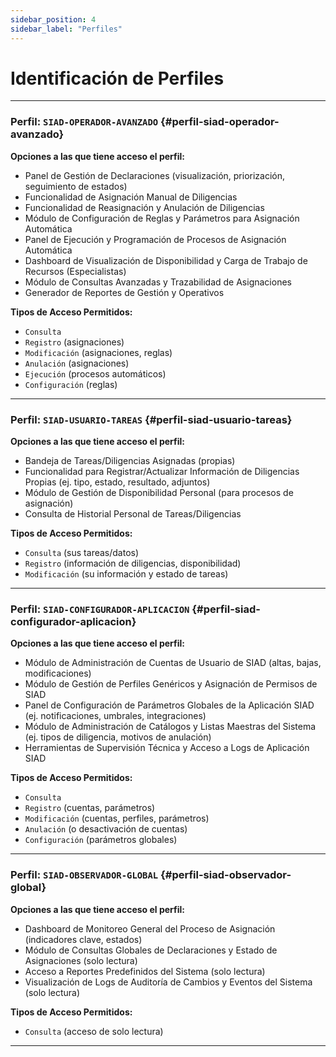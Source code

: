 ```yaml
---
sidebar_position: 4
sidebar_label: "Perfiles"
---
```


# Identificación de Perfiles

---
### Perfil: `SIAD-OPERADOR-AVANZADO` {#perfil-siad-operador-avanzado}

**Opciones a las que tiene acceso el perfil:**
* Panel de Gestión de Declaraciones (visualización, priorización, seguimiento de estados)
* Funcionalidad de Asignación Manual de Diligencias
* Funcionalidad de Reasignación y Anulación de Diligencias
* Módulo de Configuración de Reglas y Parámetros para Asignación Automática
* Panel de Ejecución y Programación de Procesos de Asignación Automática
* Dashboard de Visualización de Disponibilidad y Carga de Trabajo de Recursos (Especialistas)
* Módulo de Consultas Avanzadas y Trazabilidad de Asignaciones
* Generador de Reportes de Gestión y Operativos

**Tipos de Acceso Permitidos:**
* `Consulta`
* `Registro` (asignaciones)
* `Modificación` (asignaciones, reglas)
* `Anulación` (asignaciones)
* `Ejecución` (procesos automáticos)
* `Configuración` (reglas)

---

### Perfil: `SIAD-USUARIO-TAREAS` {#perfil-siad-usuario-tareas}

**Opciones a las que tiene acceso el perfil:**
* Bandeja de Tareas/Diligencias Asignadas (propias)
* Funcionalidad para Registrar/Actualizar Información de Diligencias Propias (ej. tipo, estado, resultado, adjuntos)
* Módulo de Gestión de Disponibilidad Personal (para procesos de asignación)
* Consulta de Historial Personal de Tareas/Diligencias

**Tipos de Acceso Permitidos:**
* `Consulta` (sus tareas/datos)
* `Registro` (información de diligencias, disponibilidad)
* `Modificación` (su información y estado de tareas)

---

### Perfil: `SIAD-CONFIGURADOR-APLICACION` {#perfil-siad-configurador-aplicacion}

**Opciones a las que tiene acceso el perfil:**
* Módulo de Administración de Cuentas de Usuario de SIAD (altas, bajas, modificaciones)
* Módulo de Gestión de Perfiles Genéricos y Asignación de Permisos de SIAD
* Panel de Configuración de Parámetros Globales de la Aplicación SIAD (ej. notificaciones, umbrales, integraciones)
* Módulo de Administración de Catálogos y Listas Maestras del Sistema (ej. tipos de diligencia, motivos de anulación)
* Herramientas de Supervisión Técnica y Acceso a Logs de Aplicación SIAD

**Tipos de Acceso Permitidos:**
* `Consulta`
* `Registro` (cuentas, parámetros)
* `Modificación` (cuentas, perfiles, parámetros)
* `Anulación` (o desactivación de cuentas)
* `Configuración` (parámetros globales)

---

### Perfil: `SIAD-OBSERVADOR-GLOBAL` {#perfil-siad-observador-global}

**Opciones a las que tiene acceso el perfil:**
* Dashboard de Monitoreo General del Proceso de Asignación (indicadores clave, estados)
* Módulo de Consultas Globales de Declaraciones y Estado de Asignaciones (solo lectura)
* Acceso a Reportes Predefinidos del Sistema (solo lectura)
* Visualización de Logs de Auditoría de Cambios y Eventos del Sistema (solo lectura)

**Tipos de Acceso Permitidos:**
* `Consulta` (acceso de solo lectura)

---